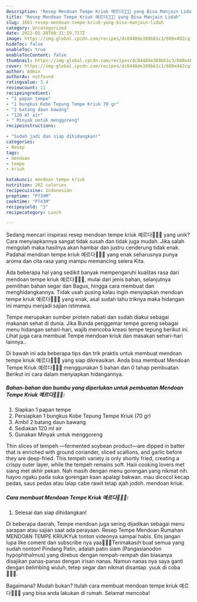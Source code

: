 ```yaml
---
description: "Resep Mendoan Tempe Kriuk 예르다👩🏻‍🍳 yang Bisa Manjain Lidah"
title: "Resep Mendoan Tempe Kriuk 예르다👩🏻‍🍳 yang Bisa Manjain Lidah"
slug: 1661-resep-mendoan-tempe-kriuk-yang-bisa-manjain-lidah
category: Uncategorized
date: 2022-05-28T00:31:19.717Z
image: https://img-global.cpcdn.com/recipes/dc8448de389bb1c3/680x482cq70/mendoan-tempe-kriuk-예르다-foto-resep-utama.jpg
hideToc: false
enableToc: true
enableTocContent: false
thumbnail: https://img-global.cpcdn.com/recipes/dc8448de389bb1c3/680x482cq70/mendoan-tempe-kriuk-예르다-foto-resep-utama.jpg
cover: https://img-global.cpcdn.com/recipes/dc8448de389bb1c3/680x482cq70/mendoan-tempe-kriuk-예르다-foto-resep-utama.jpg
author: Admin
authorAv: notfound
ratingvalue: 3.4
reviewcount: 11
recipeingredient:
- "1 papan tempe"
- "1 bungkus Kobe Tepung Tempe Kriuk 70 gr"
- "2 batang daun bawang"
- "120 ml air"
- " Minyak untuk menggoreng"
recipeinstructions:

- "Sudah jadi dan siap dihidangkan!"
categories:
- Resep
tags:
- mendoan
- tempe
- kriuk

katakunci: mendoan tempe kriuk 
nutrition: 262 calories
recipecuisine: Indonesian
preptime: "PT39M"
cooktime: "PT43M"
recipeyield: "3"
recipecategory: Lunch

---
```





Sedang mencari inspirasi resep mendoan tempe kriuk 예르다👩🏻‍🍳 yang unik? Cara menyiapkannya sangat tidak susah dan tidak juga mudah. Jika salah mengolah maka hasilnya akan hambar dan justru cenderung tidak enak. Padahal mendoan tempe kriuk 예르다👩🏻‍🍳 yang enak seharusnya punya aroma dan cita rasa yang mampu memancing selera Kita.





Ada beberapa hal yang sedikit banyak mempengaruhi kualitas rasa dari mendoan tempe kriuk 예르다👩🏻‍🍳, mulai dari jenis bahan, selanjutnya pemilihan bahan segar dan Bagus, hingga cara membuat dan menghidangkannya. Tidak usah pusing kalau ingin menyiapkan mendoan tempe kriuk 예르다👩🏻‍🍳 yang enak,      asal sudah tahu triknya maka hidangan ini mampu menjadi sajian istimewa.














Tempe merupakan sumber protein nabati dan sudah diakui sebagai makanan sehat di dunia. Jika Bunda penggemar tempe goreng sebagai menu hidangan sehari-hari, wajib mencoba kreasi tempe tepung berikut ini. Lihat juga cara membuat Tempe mendoan kriuk dan masakan sehari-hari lainnya..






Di bawah ini ada beberapa tips dan trik praktis untuk membuat mendoan tempe kriuk 예르다👩🏻‍🍳 yang siap dikreasikan. Anda bisa membuat Mendoan Tempe Kriuk 예르다👩🏻‍🍳 menggunakan 5 bahan dan 0 tahap pembuatan. Berikut ini cara dalam menyiapkan hidangannya.

<!--inarticleads1-->

##### Bahan-bahan dan bumbu yang diperlukan untuk pembuatan Mendoan Tempe Kriuk 예르다👩🏻‍🍳:

1. Siapkan 1 papan tempe
1. Persiapkan 1 bungkus Kobe Tepung Tempe Kriuk (70 gr)
1. Ambil 2 batang daun bawang
1. Sediakan 120 ml air
1. Gunakan  Minyak untuk menggoreng


Thin slices of tempeh —fermented soybean product—are dipped in batter that is enriched with ground coriander, sliced scallions, and garlic before they are deep-fried. This tempeh variety is only shortly fried, creating a crispy outer layer, while the tempeh remains soft. Haiii cooking lovers met siang met akhir pekan. Nah masih dengan menu gorengan yang nikmat nih. hayoo ngaku pada suka gorengan kaan apalagi bakwan. mau dicocol kecap pedas, saus pedas atau lalap cabe rawit tetap ajah jodoh. mendoan kriuk. 

<!--inarticleads2-->

##### Cara membuat Mendoan Tempe Kriuk 예르다👩🏻‍🍳:


1. Selesai dan siap dihidangkan!

Di beberapa daerah, Tempe mendoan juga sering dijadikan sebagai menu sarapan atau sajian saat ada perayaan. Resep Tempe Mendoan Rumahan MENDOAN TEMPE KRIUKYuk tonton videonya sampai habis. Eits jangan lupa like coment dan subscribe nya yaa👍🏻🥰Terimakasih buat semua yang sudah nonton! Pindang Patin, adalah patin siam (Pangasianodon hypophthalmus) yang direbus dengan rempah-rempah dan biasanya disajikan panas-panas dengan irisan nanas. Namun nanas nya saya ganti dengan belimbing wuluh, tetep segar dan nikmat disantap. yuuk di coba 👩🏻‍🍳. 

Bagaimana? Mudah bukan? Itulah cara membuat mendoan tempe kriuk 예르다👩🏻‍🍳 yang bisa anda lakukan di rumah. Selamat mencoba!
